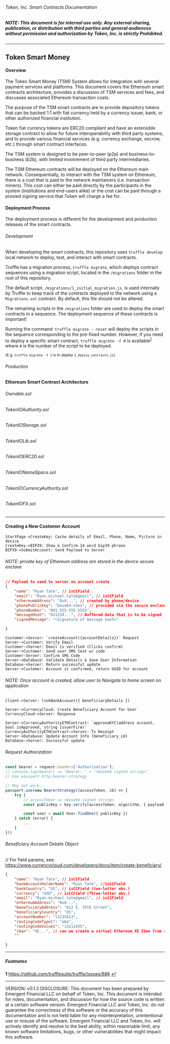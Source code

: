 ###### Token, Inc. Smart Contracts Documentation
##### *NOTE: This document is for internal use only. Any external sharing, publication, or distribution with third parties and general audiences without permission and authorization by Token, Inc. is strictly Prohibited.*
---
## Token Smart Money

#### Overview

The Token Smart Money (TSM) System allows for integration with several payment services and platforms. This document covers the Ethereum smart contracts architecture, provides a discussion of TSM services and fees, and discusses associated Ethereum transaction costs.

The purpose of the TSM smart contracts are to provide depository tokens that can be backed 1:1 with fiat currency held by a currency issuer, bank, or other authorized financial institution.

Token fiat currency tokens are ERC20 compliant and have an extensible storage contract to allow for future interoperability with third party systems, and to provide various financial services (e.g. currency exchange, escrow, etc.) through smart contract interfaces.

The TSM system is designed to be peer-to-peer (p2p) and business-to-business (b2b), with limited involvement of third party intermediaries.

The TSM Ethereum contracts will be deployed on the Ethereum main network. Consequentially, to interact with the TSM system on Ethereum, there is a cost that is paid to the network maintainers (i.e. transaction miners). This cost can either be paid directly by the participants in the system (institutions and end-users alike) or the cost can be paid through a proxied signing service that Token will charge a fee for.



#### Deployment Process

The deployment process is different for the development and production releases of the smart contracts.

###### Development

When developing the smart contracts, this repository uses `truffle develop` local network to deploy, test, and interact with smart contracts.

Truffle has a migration process, `truffle migrate`, which deploys contract sequences using a migration script, located in the `/migrations` folder in the root of this repository.

The default script, `/migrations/1_initial_migration.js`, is used internally by Truffle to keep track of the contracts deployed to the network using a `Migrations.sol` contract. By default, this file should not be altered.

The remaining scripts in the `/migrations` folder are used to deploy the smart contracts in a sequence. The deployment sequence of these contracts is important!

Running the command: `truffle migrate --reset` will deploy the scripts in the sequence corresponding to the pre-fixed number. However, if you need to deploy a specific smart contract, `truffle migrate -f #` is available<sup id="a1">[1](#f1)</sup> where `#` is the number of the script to be deployed.

<small>(E.g. `truffle migrate -f 2` is to deploy `2_deploy_contracts.js`)</small>


###### Production

#### Ethereum Smart Contract Architecture

###### Ownable.sol
###### TokenIOAuthority.sol
###### TokenIOStorage.sol
###### TokenIOLib.sol
###### TokenIOERC20.sol
###### TokenIONameSpace.sol
###### TokenIOCurrencyAuthority.sol
###### TokenIOFX.sol

---
#### Creating a New Customer Account

```sequence
StartPage->CreateKey: Cache details of Email, Phone, Name, Picture in device
CreateKey->BIP39: Show & Confirm 24 word bip39 phrase
BIP39->SubmitAccount: Send Payload to Server
```

###### NOTE: private key of Ethereum address are stored in the device secure enclave

```json
// Payload to send to server on account create
{
	"name": "Ryan Tate", // isCCField
	"email": "Ryan.michael.tate@gmail", // isCCField
	"ethereumAddress": "0x0...", // created by phone/device
	"phonePublicKey": "base64->hex", // provided via the secure enclave for the device RSA 2048 Asymm
	"phoneNumber": "001-555-555-5555",
	"messageHash": "0x1234...", // Buffered data that is to be signed
	"signedMessage": "<Signature of message hash>"

}
```

```sequence
Customer->Server: `createAccount({accountDetails})` Request
Server->Customer: Verify Email
Customer->Server: Email is verified (Clicks confirm)
Server->Customer: Send user SMS text w/ code
Customer-Server: Confirm SMS Code
Server->Database: Validate Details & Save User Information
Database->Server: Return successful update
Server->Customer: Account is confirmed, return UUID for account
```

###### NOTE: Once account is created, allow user to Navigate to home screen on application

```sequence
Client->Server: linkBankAccount({ beneficiaryDetails })

Server->CurrencyCloud: Create Beneficiary Account for User
CurrencyCloud->Server: Response

Server->CurrencyAuthorityETHContract: `approveKYC(address account, bool isApproved, string issuerFirm)`
CurrencyAuthorityETHContract->Server: Tx Receipt
Server->Database: Update Account Info (beneficiary_id)
Database->Server: Successful update
```

###### Request Authorization

```js
const bearer = request.headers['Authorization'];
// console.log(bearer) == "Bearer: " + "<base64 signed string>"
// Use passport http-bearer-strategy

// May not work...
passport.use(new BearerStrategy((accessToken, cb) => {
	try {
		// accessToken == <base64 signed string>
		const publicKey = key.verify(accessToken, algorithm, { payload })

		const user = await User.findOne({ publicKey })
	} catch (error) {
		...
	}
}))

```

###### Beneficiary Account Details Object

// For field params, see: https://www.currencycloud.com/developers/docs/item/create-beneficiary/

```json
{
	"name": "Ryan Tate", // isCCField
	"bankAccountHolderName": "Ryan Tate", //isCCField
	"bankCountry": "US", // isCCField (two-letter abv.)
	"currency": "USD", // isCCField (Three-letter abv.)
	"email": "Ryan.michael.tate@gmail", // isCCField
	"ethereumAddress": "0x0...",
	"beneficiaryAddress": "612 E. 35th Street",
	"beneficiaryCountry": "US",
	"accountNumber": "11235813",
	"routingCodeType1": "aba",
	"routingCodeValue1": "13213455",
	"iban": "XE...", // can we create a virtual Ethereum XE Iban from address?
	""

}
```

---
##### Footnotes
<b id="f1">1</b> https://github.com/trufflesuite/truffle/issues/886  [↩](#a1)

---
VERSION: v0.1.3
DISCLOSURE: This document has been prepared by Emergent Financial LLC on behalf of Token, Inc. This document is intended for notes, documentation, and discussion for how the source code is written at a certain software version. Emergent Financial LLC and Token, Inc. do not guarantee the correctness of this software or the accuracy of this documentation and is not held liable for any misinterpretation, unintentional use or misuse of the software. Emergent Financial LLC and Token, Inc. will actively identify and resolve to the best ability, within reasonable limit, any known software limitations, bugs, or other vulnerabilities that might impact this software.
